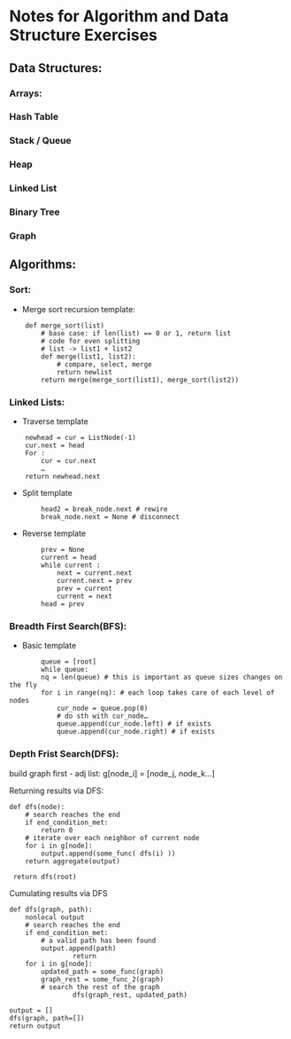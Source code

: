 # Notes for Algorithm and Data Structure Exercises

## Data Structures:

### Arrays:
### Hash Table
### Stack / Queue
### Heap
### Linked List
### Binary Tree
### Graph


## Algorithms:

### Sort:
- Merge sort recursion template:
```
	def merge_sort(list) 
		# base case: if len(list) == 0 or 1, return list
		# code for even splitting
		# list -> list1 + list2
		def merge(list1, list2):
			# compare, select, merge
			return newlist
		return merge(merge_sort(list1), merge_sort(list2))
```

### Linked Lists:
- Traverse template 
```
	newhead = cur = ListNode(-1) 
	cur.next = head
	For :
		cur = cur.next
		…
	return newhead.next
```
- Split template
```
        head2 = break_node.next # rewire
        break_node.next = None # disconnect
```
- Reverse template
```
        prev = None
        current = head
        while current :
            next = current.next
            current.next = prev
            prev = current
            current = next
        head = prev
```

### Breadth First Search(BFS):
- Basic template
```
        queue = [root]
        while queue:
		nq = len(queue) # this is important as queue sizes changes on the fly
		for i in range(nq): # each loop takes care of each level of nodes
			cur_node = queue.pop(0)
			# do sth with cur_node…
			queue.append(cur_node.left) # if exists
			queue.append(cur_node.right) # if exists
```

### Depth Frist Search(DFS):

build graph first - adj list: g[node_i] = [node_j, node_k…]

Returning results via DFS:

```
def dfs(node):
	# search reaches the end
	if end_condition_met:
		return 0
	# iterate over each neighbor of current node
	for i in g[node]:
		output.append(some_func( dfs(i) ))
	return aggregate(output)

 return dfs(root)
```
Cumulating results via DFS
```
def dfs(graph, path):
	nonlocal output
	# search reaches the end
	if end_condition_met:
		# a valid path has been found
		output.append(path)
                return
	for i in g[node]:
		updated_path = some_func(graph)
		graph_rest = some_func_2(graph)
		# search the rest of the graph
                dfs(graph_rest, updated_path)

output = []
dfs(graph, path=[])
return output
```
